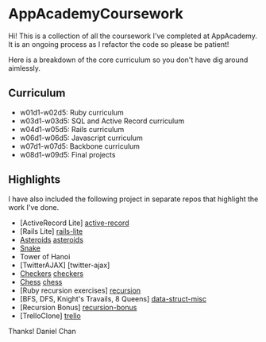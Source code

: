 AppAcademyCoursework
====================

Hi! This is a collection of all the coursework I've completed at AppAcademy. It is an ongoing process as I refactor the code so please be patient!

Here is a breakdown of the core curriculum so you don't have dig around aimlessly.

## Curriculum

* w01d1-w02d5: Ruby curriculum
* w03d1-w03d5: SQL and Active Record curriculum
* w04d1-w05d5: Rails curriculum
* w06d1-w06d5: Javascript curriculum
* w07d1-w07d5: Backbone curriculum
* w08d1-w09d5: Final projects

## Highlights

I have also included the following project in separate repos that highlight the work I've done.

* [ActiveRecord Lite] [active-record]
* [Rails Lite] [rails-lite]
* [Asteroids] [asteroids]
* [Snake]
*  Tower of Hanoi
* [TwitterAJAX] [twitter-ajax]
* [Checkers] [checkers]
* [Chess] [chess]
* [Ruby recursion exercises] [recursion]
* [BFS, DFS, Knight's Travails, 8 Queens] [data-struct-misc]
* [Recursion Bonus] [recursion-bonus]
* [TrelloClone] [trello]

Thanks!
Daniel Chan

[active-record]: https://github.com/mynameisdaniel/ActiveRecordLite 
[rails-lite]: https://github.com/mynameisdaniel/RailsLite
[asteroids]: https://github.com/mynameisdaniel/Asteroids
[snake]: https://github.com/mynameisdaniel/Snake
[trello]: https://github.com/mynameisdaniel/TrelloClone
[data-struct-misc]: https://github.com/mynameisdaniel/DataStructureMisc
[recursion]: https://github.com/mynameisdaniel/RecursionExercises
[recursion-bonus]: https://github.com/mynameisdaniel/BonusRecursionExercises
[checkers]: https://github.com/mynameisdaniel/Checkers
[chess]: https://github.com/mynameisdaniel/Chess
[twitter-ajaz]: https://github.com/mynameisdaniel/TwitterAJAX
